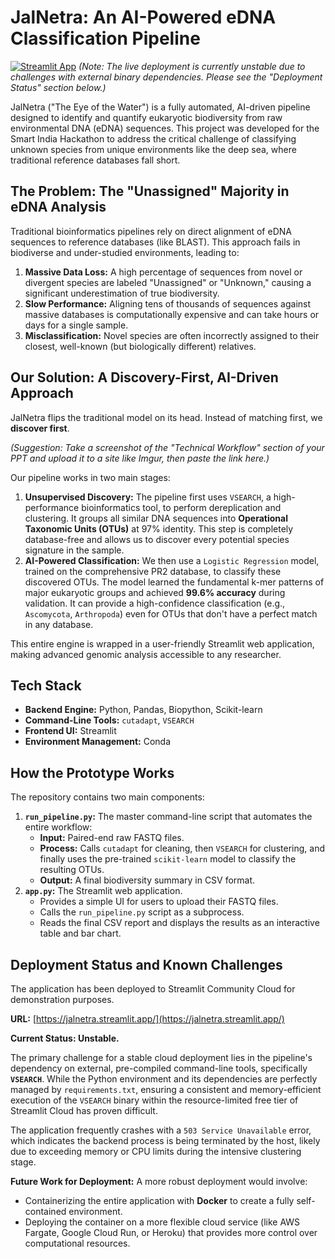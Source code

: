 # JalNetra: An AI-Powered eDNA Classification Pipeline

[![Streamlit App](https://static.streamlit.io/badges/streamlit_badge_black_white.svg)](https://jalnetra.streamlit.app/) 
*(Note: The live deployment is currently unstable due to challenges with external binary dependencies. Please see the "Deployment Status" section below.)*

JalNetra ("The Eye of the Water") is a fully automated, AI-driven pipeline designed to identify and quantify eukaryotic biodiversity from raw environmental DNA (eDNA) sequences. This project was developed for the Smart India Hackathon to address the critical challenge of classifying unknown species from unique environments like the deep sea, where traditional reference databases fall short.

## The Problem: The "Unassigned" Majority in eDNA Analysis

Traditional bioinformatics pipelines rely on direct alignment of eDNA sequences to reference databases (like BLAST). This approach fails in biodiverse and under-studied environments, leading to:
1.  **Massive Data Loss:** A high percentage of sequences from novel or divergent species are labeled "Unassigned" or "Unknown," causing a significant underestimation of true biodiversity.
2.  **Slow Performance:** Aligning tens of thousands of sequences against massive databases is computationally expensive and can take hours or days for a single sample.
3.  **Misclassification:** Novel species are often incorrectly assigned to their closest, well-known (but biologically different) relatives.

## Our Solution: A Discovery-First, AI-Driven Approach

JalNetra flips the traditional model on its head. Instead of matching first, we **discover first**.

 
*(Suggestion: Take a screenshot of the "Technical Workflow" section of your PPT and upload it to a site like Imgur, then paste the link here.)*

Our pipeline works in two main stages:
1.  **Unsupervised Discovery:** The pipeline first uses `VSEARCH`, a high-performance bioinformatics tool, to perform dereplication and clustering. It groups all similar DNA sequences into **Operational Taxonomic Units (OTUs)** at 97% identity. This step is completely database-free and allows us to discover every potential species signature in the sample.
2.  **AI-Powered Classification:** We then use a `Logistic Regression` model, trained on the comprehensive PR2 database, to classify these discovered OTUs. The model learned the fundamental k-mer patterns of major eukaryotic groups and achieved **99.6% accuracy** during validation. It can provide a high-confidence classification (e.g., `Ascomycota`, `Arthropoda`) even for OTUs that don't have a perfect match in any database.

This entire engine is wrapped in a user-friendly Streamlit web application, making advanced genomic analysis accessible to any researcher.

## Tech Stack

*   **Backend Engine:** Python, Pandas, Biopython, Scikit-learn
*   **Command-Line Tools:** `cutadapt`, `VSEARCH`
*   **Frontend UI:** Streamlit
*   **Environment Management:** Conda

## How the Prototype Works

The repository contains two main components:
1.  **`run_pipeline.py`:** The master command-line script that automates the entire workflow:
    *   **Input:** Paired-end raw FASTQ files.
    *   **Process:** Calls `cutadapt` for cleaning, then `VSEARCH` for clustering, and finally uses the pre-trained `scikit-learn` model to classify the resulting OTUs.
    *   **Output:** A final biodiversity summary in CSV format.
2.  **`app.py`:** The Streamlit web application.
    *   Provides a simple UI for users to upload their FASTQ files.
    *   Calls the `run_pipeline.py` script as a subprocess.
    *   Reads the final CSV report and displays the results as an interactive table and bar chart.

## Deployment Status and Known Challenges

The application has been deployed to Streamlit Community Cloud for demonstration purposes.

**URL:** [https://jalnetra.streamlit.app/](https://jalnetra.streamlit.app/)

**Current Status: Unstable.**

The primary challenge for a stable cloud deployment lies in the pipeline's dependency on external, pre-compiled command-line tools, specifically **`VSEARCH`**. While the Python environment and its dependencies are perfectly managed by `requirements.txt`, ensuring a consistent and memory-efficient execution of the `VSEARCH` binary within the resource-limited free tier of Streamlit Cloud has proven difficult.

The application frequently crashes with a `503 Service Unavailable` error, which indicates the backend process is being terminated by the host, likely due to exceeding memory or CPU limits during the intensive clustering stage.

**Future Work for Deployment:** A more robust deployment would involve:
*   Containerizing the entire application with **Docker** to create a fully self-contained environment.
*   Deploying the container on a more flexible cloud service (like AWS Fargate, Google Cloud Run, or Heroku) that provides more control over computational resources.